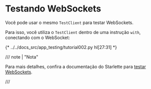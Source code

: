 # Testando WebSockets

Você pode usar o mesmo `TestClient` para testar WebSockets.

Para isso, você utiliza o `TestClient` dentro de uma instrução `with`, conectando com o WebSocket:

{* ../../docs_src/app_testing/tutorial002.py hl[27:31] *}

/// note | "Nota"

Para mais detalhes, confira a documentação do Starlette para <a href="https://www.starlette.io/testclient/#testing-websocket-sessions" class="external-link" target="_blank">testar WebSockets</a>.

///
